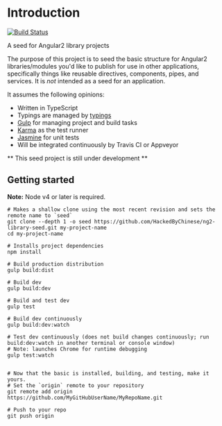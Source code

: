 # Introduction
[![Build Status](https://travis-ci.org/HackedByChinese/ng2-library-seed.svg?branch=master)](https://travis-ci.org/HackedByChinese/ng2-library-seed)

A seed for Angular2 library projects

The purpose of this project is to seed the basic structure for Angular2 libraries/modules you'd like to publish for use in other applications, specifically things like reusable directives, components, pipes, and services. It is _not_ intended as a seed for an application.

It assumes the following opinions:

- Written in TypeScript
- Typings are managed by [typings](https://github.com/typings/typings)
- [Gulp](https://github.com/gulpjs/gulp) for managing project and build tasks
- [Karma](https://github.com/karma-runner/karma) as the test runner
- [Jasmine](http://jasmine.github.io/) for unit tests
- Will be integrated continuously by Travis CI or Appveyor

** This seed project is still under development **

## Getting started

**Note:** Node v4 or later is required.

    # Makes a shallow clone using the most recent revision and sets the remote name to `seed`
    git clone --depth 1 -o seed https://github.com/HackedByChinese/ng2-library-seed.git my-project-name
    cd my-project-name

    # Installs project dependencies
    npm install

    # Build production distribution
    gulp build:dist

    # Build dev
    gulp build:dev

    # Build and test dev
    gulp test

    # Build dev continuously
    gulp build:dev:watch

    # Test dev continuously (does not build changes continuously; run build:dev:watch in another terminal or console window)
    # Note: launches Chrome for runtime debugging
    gulp test:watch


    # Now that the basic is installed, building, and testing, make it yours.
    # Set the `origin` remote to your repository
    git remote add origin https://github.com/MyGitHubUserName/MyRepoName.git

    # Push to your repo
    git push origin
